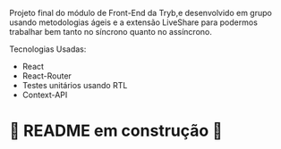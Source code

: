 Projeto final do módulo de Front-End da Tryb,e desenvolvido em grupo usando metodologias ágeis e a extensão LiveShare para podermos trabalhar bem tanto no síncrono quanto no assíncrono.

Tecnologias Usadas:
  - React
  - React-Router
  - Testes unitários usando RTL
  - Context-API
  
# 🚧 README em construção 🚧

<!-- Olá, Tryber!

Esse é apenas um arquivo inicial para o README do seu projeto.

É essencial que você preencha esse documento por conta própria, ok?

Não deixe de usar nossas dicas de escrita de README de projetos, e deixe sua criatividade brilhar!

⚠️ IMPORTANTE: você precisa deixar nítido:
- quais arquivos/pastas foram desenvolvidos por você; 
- quais arquivos/pastas foram desenvolvidos por outra pessoa estudante;
- quais arquivos/pastas foram desenvolvidos pela Trybe.

-->
